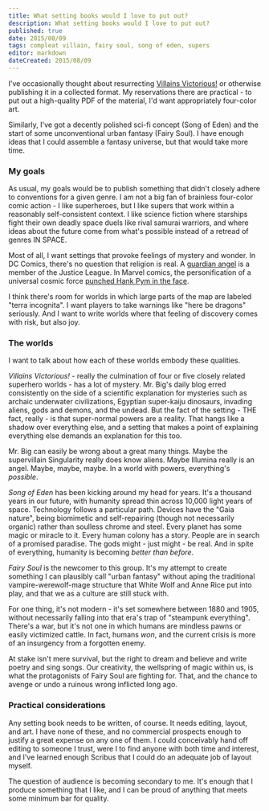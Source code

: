 ```yaml
---
title: What setting books would I love to put out?
description: What setting books would I love to put out?
published: true
date: 2015/08/09
tags: compleat villain, fairy soul, song of eden, supers
editor: markdown
dateCreated: 2015/08/09
---
```


I've occasionally thought about resurrecting [Villains Victorious!]
or otherwise publishing it in a collected format.
My reservations there are practical - to put out a high-quality PDF
of the material, I'd want appropriately four-color art.

Similarly, I've got a decently polished sci-fi concept (Song of Eden)
and the start of some unconventional urban fantasy (Fairy Soul).
I have enough ideas that I could assemble a fantasy universe,
but that would take more time.

<!-- more -->

### My goals

As usual, my goals would be to publish something that didn't closely
adhere to conventions for a given genre. I am not a big fan of brainless
four-color comic action - I like superheroes, but I like supers that
work within a reasonably self-consistent context. I like science fiction
where starships fight their own deadly space duels like rival samurai
warriors, and where ideas about the future come from what's possible
instead of a retread of genres IN SPACE.

Most of all, I want settings that provoke feelings of mystery and
wonder. In DC Comics, there's no question that religion is real.
A [guardian angel](https://en.wikipedia.org/wiki/Zauriel)
is a member of the Justice League.
In Marvel comics, the personification of a universal cosmic
force [punched Hank Pym in the face](http://static.comicvine.com/uploads/original/6/67956/1334149-1283640_pimp_punch_super.jpg).

I think there's room for worlds in which large parts of the map
are labeled "terra incognita". I want players to take warnings like
"here be dragons" seriously. And I want to write worlds where that
feeling of discovery comes with risk, but also joy.

### The worlds

I want to talk about how each of these worlds embody these qualities.

*Villains Victorious!* - really the culmination of four or five closely
related superhero worlds - has a lot of mystery. Mr. Big's daily blog
erred consistently on the side of a scientific explanation for mysteries
such as archaic underwater civilizations, Egyptian super-kaiju dinosaurs,
invading aliens, gods and demons, and the undead. But the fact of the
setting - THE fact, really - is that super-normal powers are a reality.
That hangs like a shadow over everything else, and a setting that makes
a point of explaining everything else demands an explanation for this too.

Mr. Big can easily be wrong about a great many things. Maybe the
supervillain Singularity really does know aliens. Maybe Illumina really
is an angel. Maybe, maybe, maybe. In a world with powers, everything's
*possible*.

*Song of Eden* has been kicking around my head for years. It's a thousand
years in our future, with humanity spread thin across 10,000 light years
of space. Technology follows a particular path. Devices have the "Gaia nature",
being biomimetic and self-repairing (though not necessarily organic)
rather than soulless chrome and steel. Every planet has some magic
or miracle to it. Every human colony has a story. People are in search
of a promised paradise. The gods might - just might - be real. And
in spite of everything, humanity is becoming *better than before*.

*Fairy Soul* is the newcomer to this group. It's my attempt to create
something I can plausibly call "urban fantasy" without aping the traditional
vampire-werewolf-mage structure that White Wolf and Anne Rice put into play,
and that we as a culture are still stuck with.

For one thing, it's not modern - it's set somewhere between 1880 and 1905,
without necessarily falling into that era's trap of "steampunk everything".
There's a war, but it's not one in which humans are mindless pawns or
easily victimized cattle. In fact, humans *won*, and the current crisis
is more of an insurgency from a forgotten enemy.

At stake isn't mere survival, but the right to dream and believe and
write poetry and sing songs. Our creativity, the wellspring of magic
within us, is what the protagonists of Fairy Soul are fighting for.
That, and the chance to avenge or undo a ruinous wrong inflicted long ago.

### Practical considerations

Any setting book needs to be written, of course. It needs editing, layout,
and art. I have none of these, and no commercial prospects enough to justify
a great expense on any one of them. I could conceivably hand off editing
to someone I trust, were I to find anyone with both time and interest,
and I've learned enough Scribus that I could do an adequate job of layout
myself.

The question of audience is becoming secondary to me. It's enough that I
produce something that I like, and I can be proud of anything that meets
some minimum bar for quality.

[Villains Victorious!]: http://villainsvictorious.blogspot.com/
